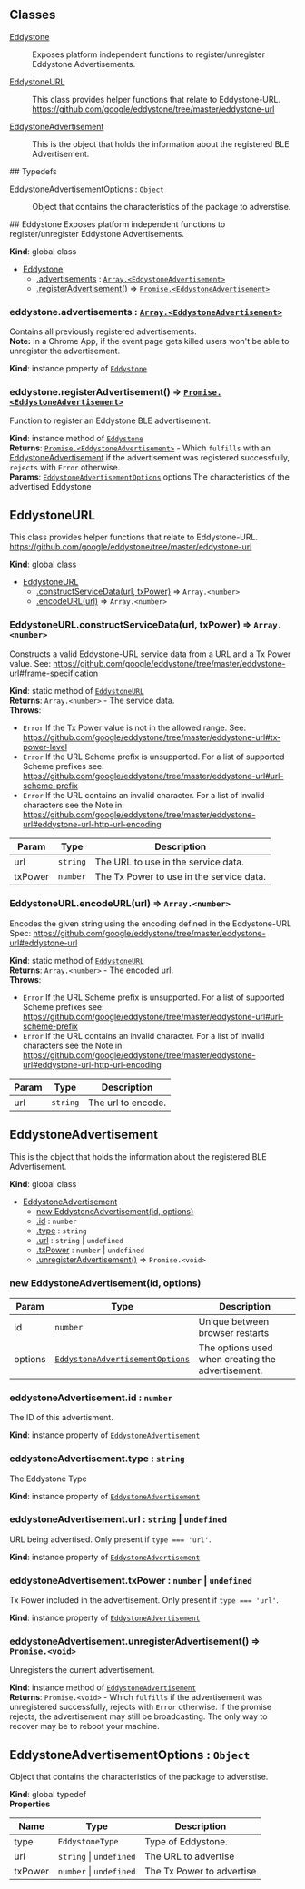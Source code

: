 ## Classes
<dl>
<dt><a href="#Eddystone">Eddystone</a></dt>
<dd><p>Exposes platform independent functions to register/unregister Eddystone
     Advertisements.</p>
</dd>
<dt><a href="#EddystoneURL">EddystoneURL</a></dt>
<dd><p>This class provides helper functions that relate to Eddystone-URL.
      <a href="https://github.com/google/eddystone/tree/master/eddystone-url">https://github.com/google/eddystone/tree/master/eddystone-url</a></p>
</dd>
<dt><a href="#EddystoneAdvertisement">EddystoneAdvertisement</a></dt>
<dd><p>This is the object that holds the information about the registered BLE
     Advertisement.</p>
</dd>
</dl>
## Typedefs
<dl>
<dt><a href="#EddystoneAdvertisementOptions">EddystoneAdvertisementOptions</a> : <code>Object</code></dt>
<dd><p>Object that contains the characteristics of the package to adverstise.</p>
</dd>
</dl>
<a name="Eddystone"></a>
## Eddystone
Exposes platform independent functions to register/unregister Eddystone
     Advertisements.

**Kind**: global class  

* [Eddystone](#Eddystone)
  * [.advertisements](#Eddystone+advertisements) : <code>[Array.&lt;EddystoneAdvertisement&gt;](#EddystoneAdvertisement)</code>
  * [.registerAdvertisement()](#Eddystone+registerAdvertisement) ⇒ <code>[Promise.&lt;EddystoneAdvertisement&gt;](#EddystoneAdvertisement)</code>

<a name="Eddystone+advertisements"></a>
### eddystone.advertisements : <code>[Array.&lt;EddystoneAdvertisement&gt;](#EddystoneAdvertisement)</code>
Contains all
         previously registered advertisements.<br>
**Note:** In a Chrome App, if the event page gets killed users won't
         be able to unregister the advertisement.

**Kind**: instance property of <code>[Eddystone](#Eddystone)</code>  
<a name="Eddystone+registerAdvertisement"></a>
### eddystone.registerAdvertisement() ⇒ <code>[Promise.&lt;EddystoneAdvertisement&gt;](#EddystoneAdvertisement)</code>
Function to register an Eddystone BLE advertisement.

**Kind**: instance method of <code>[Eddystone](#Eddystone)</code>  
**Returns**: <code>[Promise.&lt;EddystoneAdvertisement&gt;](#EddystoneAdvertisement)</code> - Which `fulfills` with an
       [EddystoneAdvertisement](#EddystoneAdvertisement) if the advertisement was registered
       successfully, `rejects` with `Error` otherwise.  
**Params**: <code>[EddystoneAdvertisementOptions](#EddystoneAdvertisementOptions)</code> options The characteristics
       of the advertised Eddystone  
<a name="EddystoneURL"></a>
## EddystoneURL
This class provides helper functions that relate to Eddystone-URL.
      https://github.com/google/eddystone/tree/master/eddystone-url

**Kind**: global class  

* [EddystoneURL](#EddystoneURL)
  * [.constructServiceData(url, txPower)](#EddystoneURL.constructServiceData) ⇒ <code>Array.&lt;number&gt;</code>
  * [.encodeURL(url)](#EddystoneURL.encodeURL) ⇒ <code>Array.&lt;number&gt;</code>

<a name="EddystoneURL.constructServiceData"></a>
### EddystoneURL.constructServiceData(url, txPower) ⇒ <code>Array.&lt;number&gt;</code>
Constructs a valid Eddystone-URL service data from a URL and a Tx Power
        value. See:
        https://github.com/google/eddystone/tree/master/eddystone-url#frame-specification

**Kind**: static method of <code>[EddystoneURL](#EddystoneURL)</code>  
**Returns**: <code>Array.&lt;number&gt;</code> - The service data.  
**Throws**:

- <code>Error</code> If the Tx Power value is not in the allowed range. See:
        https://github.com/google/eddystone/tree/master/eddystone-url#tx-power-level
- <code>Error</code> If the URL Scheme prefix is unsupported. For a list of
        supported Scheme prefixes see:
        https://github.com/google/eddystone/tree/master/eddystone-url#url-scheme-prefix
- <code>Error</code> If the URL contains an invalid character. For a list of
        invalid characters see the Note in:
        https://github.com/google/eddystone/tree/master/eddystone-url#eddystone-url-http-url-encoding


| Param | Type | Description |
| --- | --- | --- |
| url | <code>string</code> | The URL to use in the service data. |
| txPower | <code>number</code> | The Tx Power to use in the service data. |

<a name="EddystoneURL.encodeURL"></a>
### EddystoneURL.encodeURL(url) ⇒ <code>Array.&lt;number&gt;</code>
Encodes the given string using the encoding defined in the Eddystone-URL
        Spec:
        https://github.com/google/eddystone/tree/master/eddystone-url#eddystone-url

**Kind**: static method of <code>[EddystoneURL](#EddystoneURL)</code>  
**Returns**: <code>Array.&lt;number&gt;</code> - The encoded url.  
**Throws**:

- <code>Error</code> If the URL Scheme prefix is unsupported. For a list of
        supported Scheme prefixes see:
        https://github.com/google/eddystone/tree/master/eddystone-url#url-scheme-prefix
- <code>Error</code> If the URL contains an invalid character. For a list of
        invalid characters see the Note in:
        https://github.com/google/eddystone/tree/master/eddystone-url#eddystone-url-http-url-encoding


| Param | Type | Description |
| --- | --- | --- |
| url | <code>string</code> | The url to encode. |

<a name="EddystoneAdvertisement"></a>
## EddystoneAdvertisement
This is the object that holds the information about the registered BLE
     Advertisement.

**Kind**: global class  

* [EddystoneAdvertisement](#EddystoneAdvertisement)
  * [new EddystoneAdvertisement(id, options)](#new_EddystoneAdvertisement_new)
  * [.id](#EddystoneAdvertisement+id) : <code>number</code>
  * [.type](#EddystoneAdvertisement+type) : <code>string</code>
  * [.url](#EddystoneAdvertisement+url) : <code>string</code> &#124; <code>undefined</code>
  * [.txPower](#EddystoneAdvertisement+txPower) : <code>number</code> &#124; <code>undefined</code>
  * [.unregisterAdvertisement()](#EddystoneAdvertisement+unregisterAdvertisement) ⇒ <code>Promise.&lt;void&gt;</code>

<a name="new_EddystoneAdvertisement_new"></a>
### new EddystoneAdvertisement(id, options)

| Param | Type | Description |
| --- | --- | --- |
| id | <code>number</code> | Unique between browser restarts |
| options | <code>[EddystoneAdvertisementOptions](#EddystoneAdvertisementOptions)</code> | The options used when        creating the advertisement. |

<a name="EddystoneAdvertisement+id"></a>
### eddystoneAdvertisement.id : <code>number</code>
The ID of this advertisment.

**Kind**: instance property of <code>[EddystoneAdvertisement](#EddystoneAdvertisement)</code>  
<a name="EddystoneAdvertisement+type"></a>
### eddystoneAdvertisement.type : <code>string</code>
The Eddystone Type

**Kind**: instance property of <code>[EddystoneAdvertisement](#EddystoneAdvertisement)</code>  
<a name="EddystoneAdvertisement+url"></a>
### eddystoneAdvertisement.url : <code>string</code> &#124; <code>undefined</code>
URL being advertised.
         Only present if `type === 'url'`.

**Kind**: instance property of <code>[EddystoneAdvertisement](#EddystoneAdvertisement)</code>  
<a name="EddystoneAdvertisement+txPower"></a>
### eddystoneAdvertisement.txPower : <code>number</code> &#124; <code>undefined</code>
Tx Power included in
         the advertisement. Only present if `type === 'url'`.

**Kind**: instance property of <code>[EddystoneAdvertisement](#EddystoneAdvertisement)</code>  
<a name="EddystoneAdvertisement+unregisterAdvertisement"></a>
### eddystoneAdvertisement.unregisterAdvertisement() ⇒ <code>Promise.&lt;void&gt;</code>
Unregisters the current advertisement.

**Kind**: instance method of <code>[EddystoneAdvertisement](#EddystoneAdvertisement)</code>  
**Returns**: <code>Promise.&lt;void&gt;</code> - Which `fulfills` if the advertisement was unregistered
       successfully, rejects with `Error` otherwise. If the promise rejects,
       the advertisement may still be broadcasting. The only way to recover may
       be to reboot your machine.  
<a name="EddystoneAdvertisementOptions"></a>
## EddystoneAdvertisementOptions : <code>Object</code>
Object that contains the characteristics of the package to adverstise.

**Kind**: global typedef  
**Properties**

| Name | Type | Description |
| --- | --- | --- |
| type | <code>EddystoneType</code> | Type of Eddystone. |
| url | <code>string</code> &#124; <code>undefined</code> | The URL to advertise |
| txPower | <code>number</code> &#124; <code>undefined</code> | The Tx Power to advertise |

